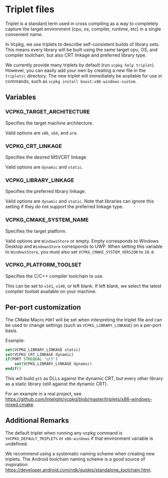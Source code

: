 # Triplet files

Triplet is a standard term used in cross compiling as a way to completely capture the target environment (cpu, os, compiler, runtime, etc) in a single convenient name.

In Vcpkg, we use triplets to describe self-consistent builds of library sets. This means every library will be built using the same target cpu, OS, and compiler toolchain, but also CRT linkage and preferred library type.

We currently provide many triplets by default (run `vcpkg help triplet`). However, you can easily add your own by creating a new file in the `triplets\` directory. The new triplet will immediately be available for use in commands, such as `vcpkg install boost:x86-windows-custom`.

## Variables
### VCPKG_TARGET_ARCHITECTURE
Specifies the target machine architecture.

Valid options are `x86`, `x64`, and `arm`.

### VCPKG_CRT_LINKAGE
Specifies the desired MSVCRT linkage.

Valid options are `dynamic` and `static`.

### VCPKG_LIBRARY_LINKAGE
Specifies the preferred library linkage.

Valid options are `dynamic` and `static`. Note that libraries can ignore this setting if they do not support the preferred linkage type.

### VCPKG_CMAKE_SYSTEM_NAME
Specifies the target platform.

Valid options are `WindowsStore` or empty. Empty corresponds to Windows Desktop and `WindowsStore` corresponds to UWP.
When setting this variable to `WindowsStore`, you must also set `VCPKG_CMAKE_SYSTEM_VERSION` to `10.0`.

### VCPKG_PLATFORM_TOOLSET
Specifies the C/C++ compiler toolchain to use.

This can be set to `v141`, `v140`, or left blank. If left blank, we select the latest compiler toolset available on your machine.

## Per-port customization
The CMake Macro `PORT` will be set when interpreting the triplet file and can be used to change settings (such as `VCPKG_LIBRARY_LINKAGE`) on a per-port basis.

Example:
```cmake
set(VCPKG_LIBRARY_LINKAGE static)
set(VCPKG_CRT_LINKAGE dynamic)
if(PORT STREQUAL "qt5")
    set(VCPKG_LIBRARY_LINKAGE dynamic)
endif()
```
This will build `qt5` as DLLs against the dynamic CRT, but every other library as a static library (still against the dynamic CRT).

For an example in a real project, see https://github.com/Intelight/vcpkg/blob/master/triplets/x86-windows-mixed.cmake.

## Additional Remarks
The default triplet when running any vcpkg command is `%VCPKG_DEFAULT_TRIPLET%` or `x86-windows` if that environment variable is undefined.

We recommend using a systematic naming scheme when creating new triplets. The Android toolchain naming scheme is a good source of inspiration: https://developer.android.com/ndk/guides/standalone_toolchain.html.
